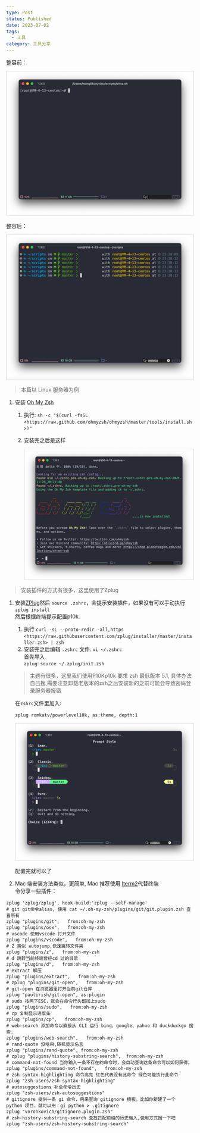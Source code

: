 ```yaml
---
type: Post
status: Published
date: 2023-07-02
tags:
  - 工具
category: 工具分享
---
```

  

整容前：

[![](https://raw.githubusercontent.com/Attiv/tubed/master/CleanShot%202021-11-26%20at%2020.21.10%402x.png)](https://raw.githubusercontent.com/Attiv/tubed/master/CleanShot%202021-11-26%20at%2020.21.10%402x.png)

整容后：

[![](https://raw.githubusercontent.com/Attiv/tubed/master/CleanShot%202021-11-26%20at%2023.38.15%402x.png)](https://raw.githubusercontent.com/Attiv/tubed/master/CleanShot%202021-11-26%20at%2023.38.15%402x.png)

> 本篇以 Linux 服务器为例

1. 安装 [Oh My Zsh](https://ohmyz.sh/)
    1. 执行: `sh -c "$(curl -fsSL <https://raw.github.com/ohmyzsh/ohmyzsh/master/tools/install.sh>)"`
    2. 安装完之后是这样
        
        [![](https://raw.githubusercontent.com/Attiv/tubed/master/CleanShot%202021-11-26%20at%2020.22.19%402x.png)](https://raw.githubusercontent.com/Attiv/tubed/master/CleanShot%202021-11-26%20at%2020.22.19%402x.png)
        

> 安装插件的方式有很多，这里使用了Zplug

1. 安装[ZPlug](https://github.com/zplug/zplug)然后 `source .zshrc`，会提示安装插件，如果没有可以手动执行`zplug install`  
    然后根据终端提示配置p10k.  
    
    1. 执行 `curl -sL --proto-redir -all,https <https://raw.githubusercontent.com/zplug/installer/master/installer.zsh> | zsh`
    2. 安装完之后编辑 `.zshrc` 文件. `vi ~/.zshrc`  
        首先导入  
        `zplug`: `source ~/.zplug/init.zsh`
    
    > 主题有很多，这里我们使用P10Kp10k 要求 zsh 最低版本 5.1, 具体办法自己搜,需要注意卸载老版本的zsh之后安装新的之前可能会导致密码登录服务器报错
    
    在`zshrc`文件里加入:
    
    ```Plain
    zplug romkatv/powerlevel10k, as:theme, depth:1
    ```
    
    [![](https://raw.githubusercontent.com/Attiv/tubed/master/CleanShot%202021-11-26%20at%2023.32.58%402x.png)](https://raw.githubusercontent.com/Attiv/tubed/master/CleanShot%202021-11-26%20at%2023.32.58%402x.png)
    
    配置完就可以了
    
2. Mac 端安装方法类似，更简单, Mac 推荐使用 [Iterm2](https://iterm2.com/)代替终端  
    令分享一些插件：  
    

```Plain
zplug 'zplug/zplug', hook-build:'zplug --self-manage'
# git git命令alias, 使用 cat ~/.oh-my-zsh/plugins/git/git.plugin.zsh 查看所有
zplug "plugins/git",   from:oh-my-zsh
zplug "plugins/osx",   from:oh-my-zsh
# vscode 使用vscode 打开文件
zplug "plugins/vscode",   from:oh-my-zsh
# Z 类似 autojump,快速跳转文件夹
zplug "plugins/z",   from:oh-my-zsh
# d 跳转当前终端曾经cd 过的目录
zplug "plugins/d",   from:oh-my-zsh
# extract 解压
zplug "plugins/extract",   from:oh-my-zsh
# zplug "plugins/git-open",   from:oh-my-zsh
# git-open 在浏览器里打开当前git仓库
zplug "paulirish/git-open", as:plugin
# sudo 按两下ESC，就会在命令行头部加上sudo
zplug "plugins/sudo",   from:oh-my-zsh
# cp 复制显示进度条
zplug "plugins/cp",   from:oh-my-zsh
# web-search 添加命令以直接从 CLI 运行 bing、google、yahoo 和 duckduckgo 搜索.
zplug "plugins/web-search",   from:oh-my-zsh
# rand-quote 没啥用,随机显示名言
zplug "plugins/rand-quote", from:oh-my-zsh
# zplug "plugins/history-substring-search",  from:oh-my-zsh
# command-not-found 当你输入一条不存在的命令时，会自动查询这条命令可以如何获得。
zplug "plugins/command-not-found",   from:oh-my-zsh
# zsh-syntax-highlighting 命令高亮 红色代表没有此命令 绿色可能执行此命令
zplug "zsh-users/zsh-syntax-highlighting"
# autosuggestions 补全命令历史
zplug "zsh-users/zsh-autosuggestions"
# gitignore 提供一条 gi 命令，用来查询 gitignore 模板。比如你新建了一个 python 项目，就可以用：gi python > .gitignore
zplug "voronkovich/gitignore.plugin.zsh"
# zsh-history-substring-search 查找匹配前缀的历史输入,使用方式搜一下吧
zplug "zsh-users/zsh-history-substring-search"

```